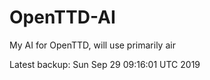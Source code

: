 # OpenTTD-AI
My AI for OpenTTD, will use primarily air

Latest backup: Sun Sep 29 09:16:01 UTC 2019

